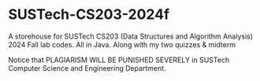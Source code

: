 # SUSTech-CS203-2024f

A storehouse for SUSTech CS203 (Data Structures and Algorithm Analysis) 2024 Fall lab codes. All in Java. Along with my  two quizzes & midterm

Notice that PLAGIARISM WILL BE PUNISHED SEVERELY in SUSTech Computer Science and Engineering Department.
